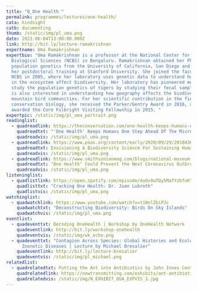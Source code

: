 ```yaml
---
title: "Q_One Health "
permalink: programmes/lectures/one-health/
cata: hindsight
catb: documenting
thumb: /static/img/pl_uma.png
date: 2021-06-04T13:00:00.000Z
link: http://bit.ly/lecture-ramakrishnan
expertname: Uma Ramakrishnan
expertbio: "Uma Ramakrishnan is a professor at the National Center for
  Biological Sciences (NCBS) in Bengaluru. Ramakrishnan obtained her PhD on
  population genetics from the University of California, San Diego and continued
  her postdoctoral training at Stanford University. She joined the faculty at
  NCBS in 2005, where her laboratory uses genetic data to understand how changes
  in the ecosystem affect biodiversity. Her laboratory has pioneered methods to
  study the population genetics of tigers by studying their fecal samples. She
  is also interested in understanding how geography affects the biodiversity in
  mountain bird communities. For her scientific contribution in the field of
  conservation biology, she received the Parker/Gentry Award in 2016, and was
  awarded the Core Fulbright Visiting Fellowship in 2015. "
expertpic: /static/img/pl_uma_portrait.png
readinglist:
  - quadreadlink: https://theconversation.com/one-health-keeps-humans-one-step-ahead-of-the-microbes-106984
    quadreadtxt: "'One Health' Keeps Humans One Step Ahead Of The Microbes"
    quadreadvis: /static/img/pl_uma.png
  - quadreadlink: https://www.pnas.org/content/early/2020/09/29/2018436117?versioned=true
    quadreadtxt: Envisioning A Biodiversity Science For Sustaining Human Well-being
    quadreadvis: /static/img/pl_uma.png
  - quadreadlink: https://www.smithsonianmag.com/blogs/national-museum-of-natural-history/2020/02/14/one-health-could-prevent-next-coronavirus-outbreak/
    quadreadtxt: ‘One Health’ Could Prevent the Next Coronavirus Outbreak
    quadreadvis: /static/img/pl_uma.png
listeninglist:
  - quadlistlink: https://open.spotify.com/episode/4u0v8wTQy5MafYzbfoKYi4
    quadlisttxt: "Cracking One Health: Dr. Juan Lubroth"
    quadlistvis: /static/img/pl_uma.png
watchinglist:
  - quadwatchlink: https://www.youtube.com/watch?v=t1NnlZbiPJc
    quadwatchtxt: "Deconstructing Biodiversity: Birds On Sky Islands"
    quadwatchvis: /static/img/pl_uma.png
eventlist:
  - quadeventtxt: Decoding OneHealth | Workshop by OneHealth Network
    quadeventlink: http://bit.ly/workshop-onehealth
    quadeventvis: /static/img/wk_echo.png
  - quadeventtxt: "Contagion Across Species: Global Histories and Ecologies of
      Zoonotic Diseases | Lecture by Michael Bresalier"
    quadeventlink: http://bit.ly/lecture-bresalier
    quadeventvis: /static/img/pl_michael.png
relatedlist:
  - quadrelatedtxt: Putting the Ant into Antibiotics by John Innes Centre
    quadrelatedlink: https://nowtransmitting.com/exhibits/ant-antibiotics/
    quadrelatedvis: /static/img/N_EXHIBIT_QUA_EXPVIS_1.jpg
---
```

